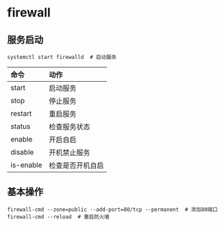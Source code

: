 # firewall

## 服务启动

``` shell
systemctl start firewalld  # 启动服务
```

| 命令 | 动作 |
|:----- | :----- |
| start | 启动服务 |
| stop | 停止服务 |
| restart | 重启服务 |
| status | 检查服务状态 |
| enable | 开启自启 |
| disable | 开机禁止服务 |
| is-enable | 检查是否开机自启 |

## 基本操作

``` shell
firewall-cmd --zone=public --add-port=80/tcp --permanent  # 添加80端口
firewall-cmd --reload  # 重启防火墙
```